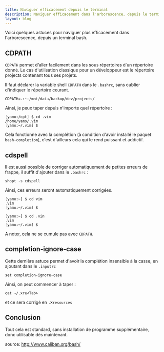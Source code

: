 ```yaml
---
title: Naviguer efficacement depuis le terminal
description: Naviguer efficacement dans l'arborescence, depuis le terminal (uniquement pour bash)
layout: blog
---
```

Voici quelques astuces pour naviguer plus efficacement dans l'arborescence, depuis un terminal bash.

## CDPATH

`CDPATH` permet d'aller facilement dans les sous répertoires d'un répertoire donné. Le cas
d'utilisation classique pour un développeur est le répertoire projects contenant tous ses projets.

Il faut déclarer la variable shell `CDPATH` dans le `.bashrc`, sans oublier d'indiquer le répertoire
courant.

```
CDPATH=.:~:/mnt/data/backup/dev/projects/
```

Ainsi, je peux taper depuis n'importe quel répertoire :

```
[yamo:/opt] $ cd .vim
/home/yamo/.vim
[yamo:~/.vim] $ 
```

Cela fonctionne avec la complétion (à condition d'avoir installé le paquet `bash-completion`), c'est
d'ailleurs cela qui le rend puissant et addictif.

## cdspell

Il est aussi possible de corriger automatiquement de petites erreurs de frappe, il suffit d'ajouter
dans le `.bashrc` :

```
shopt -s cdspell
```

Ainsi, ces erreurs seront automatiquement corrigées.

```
[yamo:~] $ cd vim
.vim
[yamo:~/.vim] $
```

```
[yamo:~] $ cd .vin
.vim
[yamo:~/.vim] $
```

A noter, cela ne se cumule pas avec `CDPATH`.

## completion-ignore-case

Cette dernière astuce permet d'avoir la complétion insensible à la casse, en ajoutant dans le
`.inputrc`

```
set completion-ignore-case
```

Ainsi, on peut commencer à taper :

```
cat ~/.xre<Tab>
```

et ce sera corrigé en `.Xresources`

## Conclusion

Tout cela est standard, sans installation de programme supplémentaire, donc utilisable dès
maintenant.

source: http://www.caliban.org/bash/
